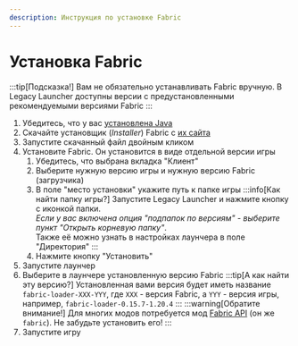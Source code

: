 ```yaml
---
description: Инструкция по установке Fabric
---
```

# Установка Fabric

:::tip[Подсказка!]
Вам не обязательно устанавливать Fabric вручную. В Legacy Launcher доступны версии с предустановленными рекомендуемыми версиями Fabric
:::

1. Убедитесь, что у вас [установлена Java](../faq/java)
2. Скачайте установщик (*Installer*) Fabric с [их сайта](https://fabricmc.net/use/installer/)
3. Запустите скачанный файл двойным кликом
4. Установите Fabric. Он установится в виде отдельной версии игры
    1. Убедитесь, что выбрана вкладка "Клиент"
    2. Выберите нужную версию игры и нужную версию Fabric (загрузчика)
    3. В поле "место установки" укажите путь к папке игры
        :::info[Как найти папку игры?]
        Запустите Legacy Launcher и нажмите кнопку с иконкой папки.  
        *Если у вас включена опция "подпапок по версиям" - выберите пункт "Открыть корневую папку"*.  
        Также её можно узнать в настройках лаунчера в поле "Директория"
        :::
    3. Нажмите кнопку "Установить"
5. Запустите лаунчер
6. Выберите в лаунчере установленную версию Fabric
    :::tip[А как найти эту версию?]
    Установленная вами версия будет иметь название `fabric-loader-XXX-YYY`, где `XXX` - версия Fabric, а `YYY` - версия игры, например, `fabric-loader-0.15.7-1.20.4`
    :::
    :::warning[Обратите внимание!]
    Для многих модов потребуется мод [Fabric API](https://modrinth.com/mod/fabric-api) (он же `fabric`). Не забудьте установить его!
    :::
7. Запустите игру